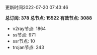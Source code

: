 更新时间2022-07-20 07:43:46

**总订阅: 378**
**总节点: 15522**
**有效节点: 3088**
- v2ray节点: 1864
- ss节点: 971
- ssr节点: 10
- trojan节点: 243
